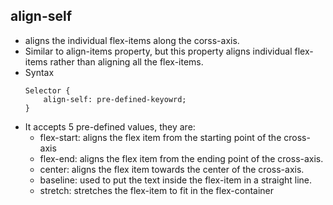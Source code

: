 ## align-self
* aligns the individual flex-items along the corss-axis.
* Similar to align-items property, but this property aligns individual flex-items rather than aligning all the flex-items.
* Syntax
	```
	Selector {
		align-self: pre-defined-keyowrd;
	}
	```
* It accepts 5 pre-defined values, they are:
	* flex-start: aligns the flex item from the starting point of the cross-axis
	* flex-end: aligns the flex item from the ending point of the cross-axis.
	* center: aligns the flex item towards the center of the cross-axis.
	* baseline: used to put the text inside the flex-item in a straight line.
	* stretch: stretches the flex-item to fit in the flex-container

 